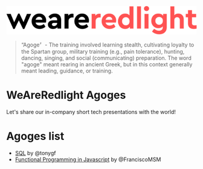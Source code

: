 ![Redlight Software Logo](warl.png)

> “Agoge〞- The training involved learning stealth, cultivating loyalty to the Spartan group, military training (e.g., pain tolerance), hunting, dancing, singing, and social (communicating) preparation. The word "agoge" meant rearing in ancient Greek, but in this context generally meant leading, guidance, or training. 

# WeAreRedlight Agoges

Let's share our in-company short tech presentations with the world!

# Agoges list

- [SQL](sql.md) by @tonygf
- [Functional Programming in Javascript](fp_in_javascript.md) by @FranciscoMSM
